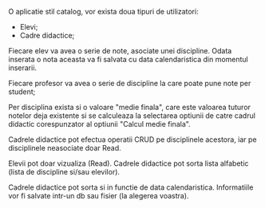 O aplicatie stil catalog, vor exista doua tipuri de utilizatori:
- Elevi; 
- Cadre didactice;

Fiecare elev va avea o serie de note, asociate unei discipline. 
Odata inserata o nota aceasta va fi salvata cu data calendaristica din momentul inserarii. 

Fiecare profesor va avea o serie de discipline la care poate pune note per student; 

Per disciplina exista si o valoare "medie finala", care este valoarea tuturor notelor deja existente si se calculeaza 
la selectarea optiunii de catre cadrul didactic corespunzator al optiunii "Calcul medie finala". 

Cadrele didactice pot efectua operatii CRUD pe disciplinele acestora, iar pe disciplinele neasociate doar Read. 

Elevii pot doar vizualiza (Read). Cadrele didactice pot sorta lista alfabetic (lista de discipline si/sau elevilor).

Cadrele didactice pot sorta si in functie de data calendaristica. Informatiile vor fi salvate intr-un db sau fisier (la alegerea voastra).